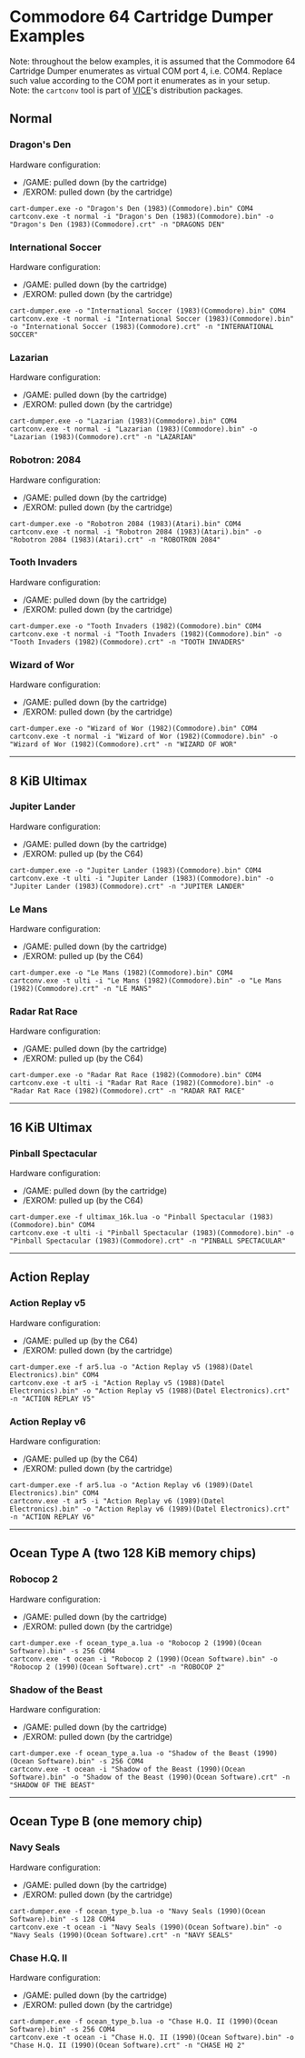 # Commodore 64 Cartridge Dumper Examples

Note: throughout the below examples, it is assumed that the Commodore 64 Cartridge Dumper enumerates as virtual COM port 4, i.e. COM4. Replace such value according to the COM port it enumerates as in your setup.  
Note: the `cartconv` tool is part of [VICE](https://vice-emu.sourceforge.io/)'s distribution packages.

## Normal

### Dragon's Den

Hardware configuration:
- /GAME: pulled down (by the cartridge)
- /EXROM: pulled down (by the cartridge)

```
cart-dumper.exe -o "Dragon's Den (1983)(Commodore).bin" COM4
cartconv.exe -t normal -i "Dragon's Den (1983)(Commodore).bin" -o "Dragon's Den (1983)(Commodore).crt" -n "DRAGONS DEN"
```

### International Soccer

Hardware configuration:
- /GAME: pulled down (by the cartridge)
- /EXROM: pulled down (by the cartridge)

```
cart-dumper.exe -o "International Soccer (1983)(Commodore).bin" COM4
cartconv.exe -t normal -i "International Soccer (1983)(Commodore).bin" -o "International Soccer (1983)(Commodore).crt" -n "INTERNATIONAL SOCCER"
```

### Lazarian

Hardware configuration:
- /GAME: pulled down (by the cartridge)
- /EXROM: pulled down (by the cartridge)

```
cart-dumper.exe -o "Lazarian (1983)(Commodore).bin" COM4
cartconv.exe -t normal -i "Lazarian (1983)(Commodore).bin" -o "Lazarian (1983)(Commodore).crt" -n "LAZARIAN"
```

### Robotron: 2084

Hardware configuration:
- /GAME: pulled down (by the cartridge)
- /EXROM: pulled down (by the cartridge)

```
cart-dumper.exe -o "Robotron 2084 (1983)(Atari).bin" COM4
cartconv.exe -t normal -i "Robotron 2084 (1983)(Atari).bin" -o "Robotron 2084 (1983)(Atari).crt" -n "ROBOTRON 2084"
```

### Tooth Invaders

Hardware configuration:
- /GAME: pulled down (by the cartridge)
- /EXROM: pulled down (by the cartridge)

```
cart-dumper.exe -o "Tooth Invaders (1982)(Commodore).bin" COM4
cartconv.exe -t normal -i "Tooth Invaders (1982)(Commodore).bin" -o "Tooth Invaders (1982)(Commodore).crt" -n "TOOTH INVADERS"
```

### Wizard of Wor

Hardware configuration:
- /GAME: pulled down (by the cartridge)
- /EXROM: pulled down (by the cartridge)

```
cart-dumper.exe -o "Wizard of Wor (1982)(Commodore).bin" COM4
cartconv.exe -t normal -i "Wizard of Wor (1982)(Commodore).bin" -o "Wizard of Wor (1982)(Commodore).crt" -n "WIZARD OF WOR"
```

---

## 8 KiB Ultimax

### Jupiter Lander

Hardware configuration:
- /GAME: pulled down (by the cartridge)
- /EXROM: pulled up (by the C64)

```
cart-dumper.exe -o "Jupiter Lander (1983)(Commodore).bin" COM4
cartconv.exe -t ulti -i "Jupiter Lander (1983)(Commodore).bin" -o "Jupiter Lander (1983)(Commodore).crt" -n "JUPITER LANDER"
```

### Le Mans

Hardware configuration:
- /GAME: pulled down (by the cartridge)
- /EXROM: pulled up (by the C64)

```
cart-dumper.exe -o "Le Mans (1982)(Commodore).bin" COM4
cartconv.exe -t ulti -i "Le Mans (1982)(Commodore).bin" -o "Le Mans (1982)(Commodore).crt" -n "LE MANS"
```

### Radar Rat Race

Hardware configuration:
- /GAME: pulled down (by the cartridge)
- /EXROM: pulled up (by the C64)

```
cart-dumper.exe -o "Radar Rat Race (1982)(Commodore).bin" COM4
cartconv.exe -t ulti -i "Radar Rat Race (1982)(Commodore).bin" -o "Radar Rat Race (1982)(Commodore).crt" -n "RADAR RAT RACE"
```

---

## 16 KiB Ultimax

### Pinball Spectacular

Hardware configuration:
- /GAME: pulled down (by the cartridge)
- /EXROM: pulled up (by the C64)

```
cart-dumper.exe -f ultimax_16k.lua -o "Pinball Spectacular (1983)(Commodore).bin" COM4
cartconv.exe -t ulti -i "Pinball Spectacular (1983)(Commodore).bin" -o "Pinball Spectacular (1983)(Commodore).crt" -n "PINBALL SPECTACULAR"
```

---

## Action Replay

### Action Replay v5

Hardware configuration:
- /GAME: pulled up (by the C64)
- /EXROM: pulled down (by the cartridge)

```
cart-dumper.exe -f ar5.lua -o "Action Replay v5 (1988)(Datel Electronics).bin" COM4
cartconv.exe -t ar5 -i "Action Replay v5 (1988)(Datel Electronics).bin" -o "Action Replay v5 (1988)(Datel Electronics).crt" -n "ACTION REPLAY V5"
```

### Action Replay v6

Hardware configuration:
- /GAME: pulled up (by the C64)
- /EXROM: pulled down (by the cartridge)

```
cart-dumper.exe -f ar5.lua -o "Action Replay v6 (1989)(Datel Electronics).bin" COM4
cartconv.exe -t ar5 -i "Action Replay v6 (1989)(Datel Electronics).bin" -o "Action Replay v6 (1989)(Datel Electronics).crt" -n "ACTION REPLAY V6"
```

---

## Ocean Type A (two 128 KiB memory chips)

### Robocop 2

Hardware configuration:
- /GAME: pulled down (by the cartridge)
- /EXROM: pulled down (by the cartridge)

```
cart-dumper.exe -f ocean_type_a.lua -o "Robocop 2 (1990)(Ocean Software).bin" -s 256 COM4
cartconv.exe -t ocean -i "Robocop 2 (1990)(Ocean Software).bin" -o "Robocop 2 (1990)(Ocean Software).crt" -n "ROBOCOP 2"
```

### Shadow of the Beast

Hardware configuration:
- /GAME: pulled down (by the cartridge)
- /EXROM: pulled down (by the cartridge)

```
cart-dumper.exe -f ocean_type_a.lua -o "Shadow of the Beast (1990)(Ocean Software).bin" -s 256 COM4
cartconv.exe -t ocean -i "Shadow of the Beast (1990)(Ocean Software).bin" -o "Shadow of the Beast (1990)(Ocean Software).crt" -n "SHADOW OF THE BEAST"
```

---

## Ocean Type B (one memory chip)

### Navy Seals

Hardware configuration:
- /GAME: pulled down (by the cartridge)
- /EXROM: pulled down (by the cartridge)

```
cart-dumper.exe -f ocean_type_b.lua -o "Navy Seals (1990)(Ocean Software).bin" -s 128 COM4
cartconv.exe -t ocean -i "Navy Seals (1990)(Ocean Software).bin" -o "Navy Seals (1990)(Ocean Software).crt" -n "NAVY SEALS"
```

### Chase H.Q. II

Hardware configuration:
- /GAME: pulled down (by the cartridge)
- /EXROM: pulled down (by the cartridge)

```
cart-dumper.exe -f ocean_type_b.lua -o "Chase H.Q. II (1990)(Ocean Software).bin" -s 256 COM4
cartconv.exe -t ocean -i "Chase H.Q. II (1990)(Ocean Software).bin" -o "Chase H.Q. II (1990)(Ocean Software).crt" -n "CHASE HQ 2"
```
